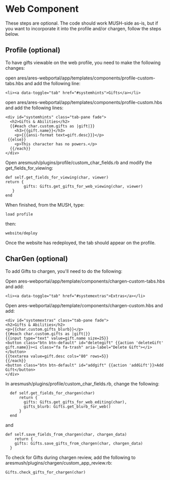 # Web Component

These steps are optional. The code should work MUSH-side as-is, but if you want to incorporate it into the profile and/or chargen, follow the steps below.

## Profile (optional)
To have gifts viewable on the web profile, you need to make the following changes:

open ares/ares-webportal/app/templates/components/profile-custom-tabs.hbs and add the following line:

    <li><a data-toggle="tab" href="#systemhints">Gifts</a></li>

open ares/ares-webportal/app/templates/components/profile-custom.hbs and add the following lines:

    <div id="systemhints" class="tab-pane fade">
      <h2>Gifts & Abilities</h2>
      {{#each char.custom.gifts as |gift|}}
        <h3>{{gift.name}}</h3>
        <p>{{{ansi-format text=gift.desc}}}</p>
     {{else}}
        <p>This character has no powers.</p>
      {{/each}}
    </div>

Open aresmush/plugins/profile/custom_char_fields.rb and modify the get_fields_for_viewing:

    def self.get_fields_for_viewing(char, viewer)
    return {
            gifts: Gifts.get_gifts_for_web_viewing(char, viewer)
       }
    end

When finished, from the MUSH, type:

    load profile

then:

    website/deploy
    

Once the website has redeployed, the tab should appear on the profile.

## CharGen (optional)
To add Gifts to chargen, you'll need to do the following:

Open ares-webportal/app/template/components/chargen-custom-tabs.hbs and add:

    <li><a data-toggle="tab" href="#systemextras">Extras</a></li>

Open ares-webportal/app/template/components/chargen-custom.hbs and add:

    <div id="systemextras" class="tab-pane fade">
    <h2>Gifts & Abilities</h2>
    <p>{{char.custom.gifts_blurb}}</p>
    {{#each char.custom.gifts as |gift|}}
    {{input type="text" value=gift.name size=25}}
    <button class="btn btn-default" id="deletegift" {{action 'deleteGift' gift.name}}><i class="fa fa-trash" aria-label="Delete Gift"></i></button>
    {{textarea value=gift.desc cols="80" rows=5}}
    {{/each}}
    <button class="btn btn-default" id="addgift" {{action 'addGift'}}>Add Gift</button>
    </div>

In aresmush/plugins/profile/custom_char_fields.rb, change the following:

      def self.get_fields_for_chargen(char)
          return {
            gifts: Gifts.get_gifts_for_web_editing(char),
            gifts_blurb: Gifts.get_blurb_for_web()
          }
      end
      
and

    def self.save_fields_from_chargen(char, chargen_data)
        return {
        gifts: Gifts.save_gifts_from_chargen(char, chargen_data)
      }
      
To check for Gifts during chargen review, add the following to aresmush/plugins/chargen/custom_app_review.rb:

    Gifts.check_gifts_for_chargen(char)

